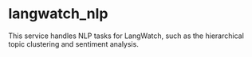 # langwatch_nlp

This service handles NLP tasks for LangWatch, such as the hierarchical topic clustering and sentiment analysis.